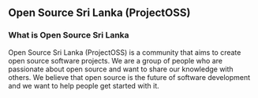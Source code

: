 ## Open Source Sri Lanka (ProjectOSS)

### What is Open Source Sri Lanka

Open Source Sri Lanka (ProjectOSS) is a community that aims to create open source software projects. We are a group of people who are passionate about open source and want to share our knowledge with others. We believe that open source is the future of software development and we want to help people get started with it.
